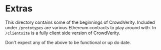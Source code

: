 # Extras
This directory contains some of the beginnings of CrowdVerity.
Included under `/prototypes` are various Ethereum contracts to play around with.
In `/clientsite` is a fully client side version of CrowdVerity.

Don't expect any of the above to be functional or up do date.

